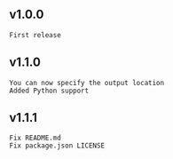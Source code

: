 ## v1.0.0

    First release

## v1.1.0

    You can now specify the output location
    Added Python support

## v1.1.1

    Fix README.md
    Fix package.json LICENSE

